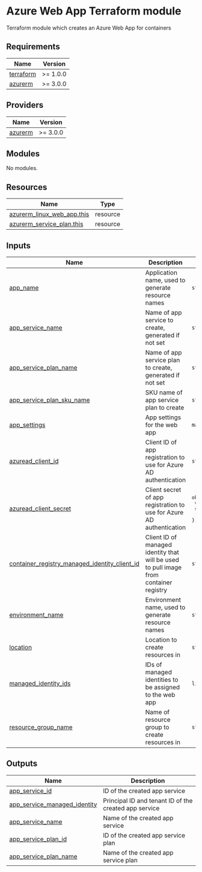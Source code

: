 # Azure Web App Terraform module

Terraform module which creates an Azure Web App for containers

<!-- BEGIN_TF_DOCS -->
## Requirements

| Name | Version |
|------|---------|
| <a name="requirement_terraform"></a> [terraform](#requirement\_terraform) | >= 1.0.0 |
| <a name="requirement_azurerm"></a> [azurerm](#requirement\_azurerm) | >= 3.0.0 |

## Providers

| Name | Version |
|------|---------|
| <a name="provider_azurerm"></a> [azurerm](#provider\_azurerm) | >= 3.0.0 |

## Modules

No modules.

## Resources

| Name | Type |
|------|------|
| [azurerm_linux_web_app.this](https://registry.terraform.io/providers/hashicorp/azurerm/latest/docs/resources/linux_web_app) | resource |
| [azurerm_service_plan.this](https://registry.terraform.io/providers/hashicorp/azurerm/latest/docs/resources/service_plan) | resource |

## Inputs

| Name | Description | Type | Default | Required |
|------|-------------|------|---------|:--------:|
| <a name="input_app_name"></a> [app\_name](#input\_app\_name) | Application name, used to generate resource names | `string` | n/a | yes |
| <a name="input_app_service_name"></a> [app\_service\_name](#input\_app\_service\_name) | Name of app service to create, generated if not set | `string` | `null` | no |
| <a name="input_app_service_plan_name"></a> [app\_service\_plan\_name](#input\_app\_service\_plan\_name) | Name of app service plan to create, generated if not set | `string` | `null` | no |
| <a name="input_app_service_plan_sku_name"></a> [app\_service\_plan\_sku\_name](#input\_app\_service\_plan\_sku\_name) | SKU name of app service plan to create | `string` | `"B1"` | no |
| <a name="input_app_settings"></a> [app\_settings](#input\_app\_settings) | App settings for the web app | `map(string)` | `{}` | no |
| <a name="input_azuread_client_id"></a> [azuread\_client\_id](#input\_azuread\_client\_id) | Client ID of app registration to use for Azure AD authentication | `string` | n/a | yes |
| <a name="input_azuread_client_secret"></a> [azuread\_client\_secret](#input\_azuread\_client\_secret) | Client secret of app registration to use for Azure AD authentication | <pre>object({<br>    vault_name  = string<br>    secret_name = string<br>  })</pre> | n/a | yes |
| <a name="input_container_registry_managed_identity_client_id"></a> [container\_registry\_managed\_identity\_client\_id](#input\_container\_registry\_managed\_identity\_client\_id) | Client ID of managed identity that will be used to pull image from container registry | `string` | n/a | yes |
| <a name="input_environment_name"></a> [environment\_name](#input\_environment\_name) | Environment name, used to generate resource names | `string` | n/a | yes |
| <a name="input_location"></a> [location](#input\_location) | Location to create resources in | `string` | n/a | yes |
| <a name="input_managed_identity_ids"></a> [managed\_identity\_ids](#input\_managed\_identity\_ids) | IDs of managed identities to be assigned to the web app | `list(string)` | n/a | yes |
| <a name="input_resource_group_name"></a> [resource\_group\_name](#input\_resource\_group\_name) | Name of resource group to create resources in | `string` | n/a | yes |

## Outputs

| Name | Description |
|------|-------------|
| <a name="output_app_service_id"></a> [app\_service\_id](#output\_app\_service\_id) | ID of the created app service |
| <a name="output_app_service_managed_identity"></a> [app\_service\_managed\_identity](#output\_app\_service\_managed\_identity) | Principal ID and tenant ID of the created app service |
| <a name="output_app_service_name"></a> [app\_service\_name](#output\_app\_service\_name) | Name of the created app service |
| <a name="output_app_service_plan_id"></a> [app\_service\_plan\_id](#output\_app\_service\_plan\_id) | ID of the created app service plan |
| <a name="output_app_service_plan_name"></a> [app\_service\_plan\_name](#output\_app\_service\_plan\_name) | Name of the created app service plan |
<!-- END_TF_DOCS -->